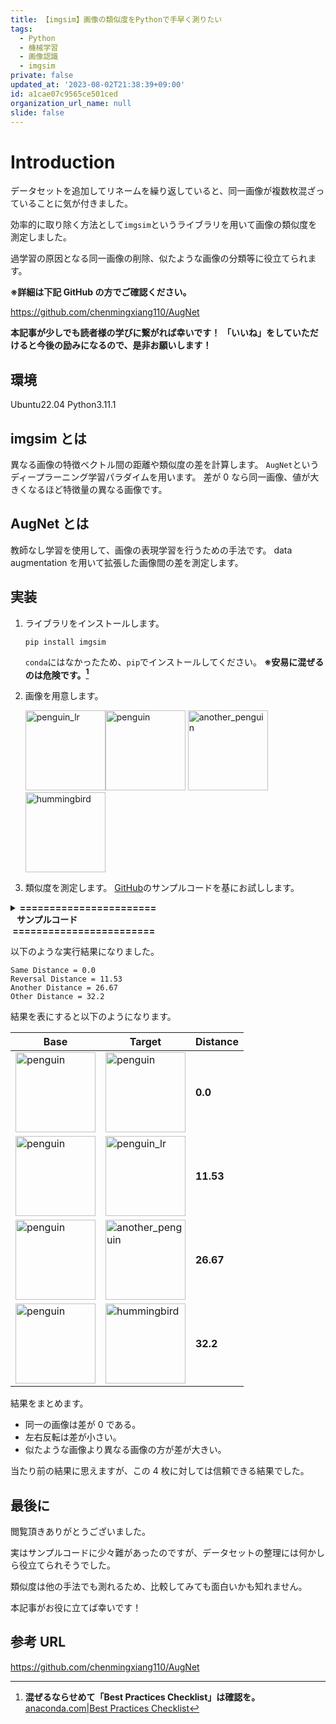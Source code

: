 ```yaml
---
title: 【imgsim】画像の類似度をPythonで手早く測りたい
tags:
  - Python
  - 機械学習
  - 画像認識
  - imgsim
private: false
updated_at: '2023-08-02T21:38:39+09:00'
id: a1cae07c9565ce501ced
organization_url_name: null
slide: false
---
```


# Introduction

データセットを追加してリネームを繰り返していると、同一画像が複数枚混ざっていることに気が付きました。

効率的に取り除く方法として`imgsim`というライブラリを用いて画像の類似度を測定しました。

過学習の原因となる同一画像の削除、似たような画像の分類等に役立てられます。

**※詳細は下記 GitHub の方でご確認ください。**

https://github.com/chenmingxiang110/AugNet

**本記事が少しでも読者様の学びに繋がれば幸いです！**
**「いいね」をしていただけると今後の励みになるので、是非お願いします！**

## 環境

Ubuntu22.04
Python3.11.1

## imgsim とは

異なる画像の特徴ベクトル間の距離や類似度の差を計算します。
`AugNet`というディープラーニング学習パラダイムを用います。
差が 0 なら同一画像、値が大きくなるほど特徴量の異なる画像です。

## AugNet とは

教師なし学習を使用して、画像の表現学習を行うための手法です。
data augmentation を用いて拡張した画像間の差を測定します。

## 実装

1. ライブラリをインストールします。

   ```bash:
   pip install imgsim
   ```

   `conda`にはなかったため、`pip`でインストールしてください。
   **※安易に混ぜるのは危険です。[^1]**

   [^1]:
       **混ぜるならせめて「Best Practices Checklist」は確認を。**
       [anaconda.com|Best Practices Checklist](https://www.anaconda.com/blog/using-pip-in-a-conda-environment 'Best Practices Checklist')

1. 画像を用意します。

   <img width="128" alt="penguin_lr" src="https://qiita-image-store.s3.ap-northeast-1.amazonaws.com/0/3292052/8001fdf8-84df-a588-5ab2-ad7357de4297.jpeg"><img width="128" alt="penguin" src="https://qiita-image-store.s3.ap-northeast-1.amazonaws.com/0/3292052/e39dadb5-fc18-b615-827d-453baa59c606.jpeg">
   <img width="128" alt="another_penguin" src="https://qiita-image-store.s3.ap-northeast-1.amazonaws.com/0/3292052/ca782e55-a3c6-39ab-8ae1-a19afcb8354e.jpeg"><img width="128" alt="hummingbird" src="https://qiita-image-store.s3.ap-northeast-1.amazonaws.com/0/3292052/6937560d-1637-a4c9-e468-fdebd033f913.png">

1. 類似度を測定します。
   [GitHub](https://github.com/chenmingxiang110/AugNet"GitHub")のサンプルコードを基にお試しします。

<details><summary><b>=======================<br>&nbsp;&nbsp;&nbsp;サンプルコード<br>&nbsp;========================</b></summary><div>

```python: measure_distance.py
import imgsim
import cv2


vtr = imgsim.Vectorizer()

penguin_img = cv2.imread("./input/king_penguin_00001.jpg")
penguin_lr_img = cv2.imread("./input/king_penguin_00001_flip_lr.jpg")
another_penguin_img = cv2.imread("./input/king_penguin_00019.jpg")
hummingbird_img = cv2.imread("./input/hummingbird_00010.png")


penguin_vec = vtr.vectorize(penguin_img)
penguin_lr_vec = vtr.vectorize(penguin_lr_img)
another_penguin_vec = vtr.vectorize(another_penguin_img)
hummingbird_vec = vtr.vectorize(hummingbird_img)

dist0 = imgsim.distance(penguin_vec, penguin_vec)
print("Same Distance =", round(dist0, 2))
dist1 = imgsim.distance(penguin_vec, penguin_lr_vec)
print("Reversal Distance =", round(dist1, 2))
dist2 = imgsim.distance(penguin_vec, another_penguin_vec)
print("Another Distance =", round(dist2, 2))
dist3 = imgsim.distance(penguin_vec, hummingbird_vec)
print("Other Distance =", round(dist3, 2))
```

</div></details>

以下のような実行結果になりました。

```bash:
Same Distance = 0.0
Reversal Distance = 11.53
Another Distance = 26.67
Other Distance = 32.2
```

結果を表にすると以下のようになります。

| Base                                                                                                                                                | Target                                                                                                                                                      | Distance  |
| --------------------------------------------------------------------------------------------------------------------------------------------------- | ----------------------------------------------------------------------------------------------------------------------------------------------------------- | --------- |
| <img width="128" alt="penguin" src="https://qiita-image-store.s3.ap-northeast-1.amazonaws.com/0/3292052/e39dadb5-fc18-b615-827d-453baa59c606.jpeg"> | <img width="128" alt="penguin" src="https://qiita-image-store.s3.ap-northeast-1.amazonaws.com/0/3292052/e39dadb5-fc18-b615-827d-453baa59c606.jpeg">         | **0.0**   |
| <img width="128" alt="penguin" src="https://qiita-image-store.s3.ap-northeast-1.amazonaws.com/0/3292052/e39dadb5-fc18-b615-827d-453baa59c606.jpeg"> | <img width="128" alt="penguin_lr" src="https://qiita-image-store.s3.ap-northeast-1.amazonaws.com/0/3292052/8001fdf8-84df-a588-5ab2-ad7357de4297.jpeg">      | **11.53** |
| <img width="128" alt="penguin" src="https://qiita-image-store.s3.ap-northeast-1.amazonaws.com/0/3292052/e39dadb5-fc18-b615-827d-453baa59c606.jpeg"> | <img width="128" alt="another_penguin" src="https://qiita-image-store.s3.ap-northeast-1.amazonaws.com/0/3292052/ca782e55-a3c6-39ab-8ae1-a19afcb8354e.jpeg"> | **26.67** |
| <img width="128" alt="penguin" src="https://qiita-image-store.s3.ap-northeast-1.amazonaws.com/0/3292052/e39dadb5-fc18-b615-827d-453baa59c606.jpeg"> | <img width="128" alt="hummingbird" src="https://qiita-image-store.s3.ap-northeast-1.amazonaws.com/0/3292052/6937560d-1637-a4c9-e468-fdebd033f913.png">      | **32.2**  |

結果をまとめます。

- 同一の画像は差が 0 である。
- 左右反転は差が小さい。
- 似たような画像より異なる画像の方が差が大きい。

当たり前の結果に思えますが、この 4 枚に対しては信頼できる結果でした。

## 最後に

閲覧頂きありがとうございました。

実はサンプルコードに少々難があったのですが、データセットの整理には何かしら役立てられそうでした。

類似度は他の手法でも測れるため、比較してみても面白いかも知れません。

本記事がお役に立てば幸いです！

## 参考 URL

https://github.com/chenmingxiang110/AugNet
